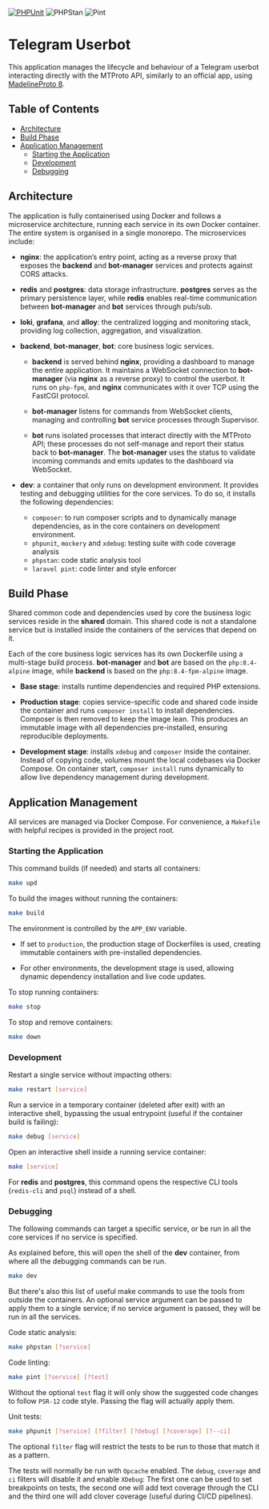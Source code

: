 [![PHPUnit](https://github.com/olml89/telegram-userbot/actions/workflows/ci.yml/badge.svg?branch=main&job=phpunit)]()
![PHPStan](https://github.com/olml89/telegram-userbot/workflows/ci.yml/badge.svg?branch=main&job=phpstan)
![Pint](https://github.com/olml89/telegram-userbot/workflows/ci.yml/badge.svg?branch=main&job=pint)

# Telegram Userbot

This application manages the lifecycle and behaviour of a Telegram userbot interacting directly 
with the MTProto API, similarly to an official app, using 
[MadelineProto 8](https://docs.madelineproto.xyz/index.html).

## Table of Contents

- [Architecture](#architecture)
- [Build Phase](#build-phase)
- [Application Management](#application-management)
    - [Starting the Application](#starting-the-application)
    - [Development](#development)
    - [Debugging](#debugging)

## Architecture

The application is fully containerised using Docker and follows a microservice architecture, 
running each service in its own Docker container. The entire system is organised in a single 
monorepo. The microservices include:

- **nginx**: the application’s entry point, acting as a reverse proxy that exposes the **backend** 
and **bot-manager** services and protects against CORS attacks.

- **redis** and **postgres**: data storage infrastructure. **postgres** serves as the primary 
persistence layer, while **redis** enables real-time communication between **bot-manager** 
and **bot** services through pub/sub.

- **loki**, **grafana**, and **alloy**: the centralized logging and monitoring stack, 
providing log collection, aggregation, and visualization.

- **backend**, **bot-manager**, **bot**: core business logic services.

    - **backend** is served behind **nginx**, providing a dashboard to manage the entire application. 
    It maintains a WebSocket connection to **bot-manager** (via **nginx** as a reverse proxy) to control the userbot.
    It runs on `php-fpm`, and **nginx** communicates with it over TCP using the FastCGI protocol.
  
    - **bot-manager** listens for commands from WebSocket clients, managing and controlling **bot** service 
    processes through Supervisor.
  
    - **bot** runs isolated processes that interact directly with the MTProto API; these processes do not 
    self-manage and report their status back to **bot-manager**. The **bot-manager** uses the status to validate 
    incoming commands and emits updates to the dashboard via WebSocket.
  
- **dev**: a container that only runs on development environment. It provides testing and debugging utilities
    for the core services. To do so, it installs the following dependencies: 
    - `composer`: to run composer scripts and to dynamically manage dependencies, as in the core containers on 
    development environment.
    - `phpunit`, `mockery` and `xdebug`: testing suite with code coverage analysis
    - `phpstan`: code static analysis tool
    - `laravel pint`: code linter and style enforcer
  

## Build Phase

Shared common code and dependencies used by core the business logic services reside in the **shared** domain. 
This shared code is not a standalone service but is installed inside the containers of the services that 
depend on it.

Each of the core business logic services has its own Dockerfile using a multi-stage build process.
**bot-manager** and **bot** are based on the `php:8.4-alpine` image, while **backend** is based on the
`php:8.4-fpm-alpine` image.

- **Base stage**: installs runtime dependencies and required PHP extensions.

- **Production stage**: copies service-specific code and shared code inside the container and runs `composer install` 
to install dependencies. Composer is then removed to keep the image lean. This produces an immutable image with 
all dependencies pre-installed, ensuring reproducible deployments.

- **Development stage**: installs `xdebug` and `composer` inside the container. Instead of copying code, volumes 
mount the local codebases via Docker Compose. On container start, `composer install` runs dynamically to allow 
live dependency management during development.

## Application Management

All services are managed via Docker Compose. For convenience, a `Makefile` with helpful recipes is provided in the 
project root.

### Starting the Application

This command builds (if needed) and starts all containers:

```bash
make upd
```

To build the images without running the containers:

```bash
make build
```

The environment is controlled by the `APP_ENV` variable.

- If set to `production`, the production stage of Dockerfiles is used, creating immutable containers with 
pre-installed dependencies.

- For other environments, the development stage is used, allowing dynamic dependency installation and live code updates.

To stop running containers:

```bash
make stop
```

To stop and remove containers:

```bash
make down
```

### Development

Restart a single service without impacting others:

```bash
make restart [service]
```

Run a service in a temporary container (deleted after exit) with an interactive shell, bypassing the usual entrypoint 
(useful if the container build is failing):

```bash
make debug [service]
```

Open an interactive shell inside a running service container:

```bash
make [service]
```

For **redis** and **postgres**, this command opens the respective CLI tools (`redis-cli` and `psql`) 
instead of a shell.

### Debugging

The following commands can target a specific service, or be run in all the core services if no service is specified.

As explained before, this will open the shell of the **dev** container, from where all the debugging commands
can be run.

```bash
make dev
```

But there's also this list of useful make commands to use the tools from outside the containers.
An optional service argument can be passed to apply them to a single service; if no service argument is
passed, they will be run in all the services.

Code static analysis:

```bash
make phpstan [?service]
```

Code linting:

```bash
make pint [?service] [?test]
```

Without the optional `test` flag it will only show the suggested code changes to follow `PSR-12` code style. 
Passing the flag will actually apply them.

Unit tests:

```bash
make phpunit [?service] [?filter] [?debug] [?coverage] [?--ci]
```

The optional `filter` flag will restrict the tests to be run to those that match it as a pattern.

The tests will normally be run with `Opcache` enabled. The `debug`, `coverage` and `ci` filters will disable
it and enable `XDebug`: The first one can be used to set breakpoints on tests, the second one will add
text coverage through the CLI and the third one will add clover coverage (useful during CI/CD pipelines).
